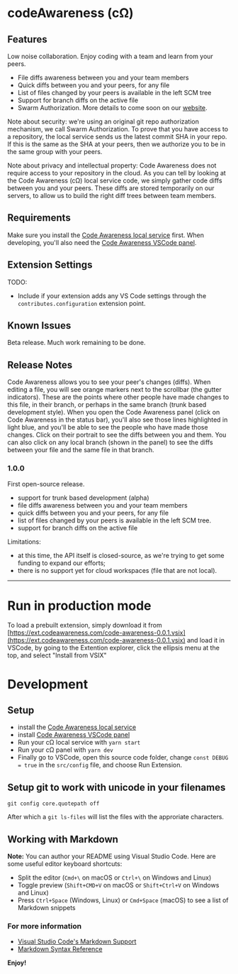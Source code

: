 # codeAwareness (cΩ)

## Features

Low noise collaboration.
Enjoy coding with a team and learn from your peers.

- File diffs awareness between you and your team members
- Quick diffs between you and your peers, for any file
- List of files changed by your peers is available in the left SCM tree
- Support for branch diffs on the active file
- Swarm Authorization. More details to come soon on our [website](https://codeawareness.com).

Note about security: we're using an original git repo authorization mechanism, we call Swarm Authorization. To prove that you have access to a repository, the local service sends us the latest commit SHA in your repo. If this is the same as the SHA at your peers, then we authorize you to be in the same group with your peers.

Note about privacy and intellectual property: Code Awareness does not require access to your repository in the cloud. As you can tell by looking at the Code Awareness (cΩ) local service code, we simply gather code diffs between you and your peers. These diffs are stored temporarily on our servers, to allow us to build the right diff trees between team members.

## Requirements

Make sure you install the [Code Awareness local service](https://github.com/CodeAwareness/cA.localservice) first.
When developing, you'll also need the [Code Awareness VSCode panel](https://github.com/CodeAwareness/cA.vscode.panel).

## Extension Settings

TODO:
- Include if your extension adds any VS Code settings through the `contributes.configuration` extension point.

## Known Issues

Beta release. Much work remaining to be done.

## Release Notes

Code Awareness allows you to see your peer's changes (diffs). When editing a file, you will see orange markers next to the scrollbar (the gutter indicators). These are the points where other people have made changes to this file, in their branch, or perhaps in the same branch (trunk based development style). When you open the Code Awareness panel (click on Code Awareness in the status bar), you'll also see those lines highlighted in light blue, and you'll be able to see the people who have made those changes. Click on their portrait to see the diffs between you and them. You can also click on any local branch (shown in the panel) to see the diffs between your file and the same file in that branch.

### 1.0.0

First open-source release.

- support for trunk based development (alpha)
- file diffs awareness between you and your team members
- quick diffs between you and your peers, for any file
- list of files changed by your peers is available in the left SCM tree.
- support for branch diffs on the active file

Limitations:

- at this time, the API itself is closed-source, as we're trying to get some funding to expand our efforts;
- there is no support yet for cloud workspaces (file that are not local).

-----------------------------------------------------------------------------------------------------------

# Run in production mode

To load a prebuilt extension, simply download it from [https://ext.codeawareness.com/code-awareness-0.0.1.vsix](https://ext.codeawareness.com/code-awareness-0.0.1.vsix) and load it in VSCode, by going to the Extention explorer, click the ellipsis menu at the top, and select "Install from VSIX"

# Development

## Setup

- install the [Code Awareness local service](https://github.com/CodeAwareness/cA.localservice)
- install [Code Awareness VSCode panel](https://github.com/CodeAwareness/cA.vscode.panel)
- Run your cΩ local service with `yarn start`
- Run your cΩ panel with `yarn dev`
- Finally go to VSCode, open this source code folder, change `const DEBUG = true` in the `src/config` file, and choose Run Extension.

## Setup git to work with unicode in your filenames

`git config core.quotepath off`

After which a `git ls-files` will list the files with the approriate characters.

## Working with Markdown

**Note:** You can author your README using Visual Studio Code.  Here are some useful editor keyboard shortcuts:

* Split the editor (`Cmd+\` on macOS or `Ctrl+\` on Windows and Linux)
* Toggle preview (`Shift+CMD+V` on macOS or `Shift+Ctrl+V` on Windows and Linux)
* Press `Ctrl+Space` (Windows, Linux) or `Cmd+Space` (macOS) to see a list of Markdown snippets

### For more information

* [Visual Studio Code's Markdown Support](http://code.visualstudio.com/docs/languages/markdown)
* [Markdown Syntax Reference](https://help.github.com/articles/markdown-basics/)

**Enjoy!**
